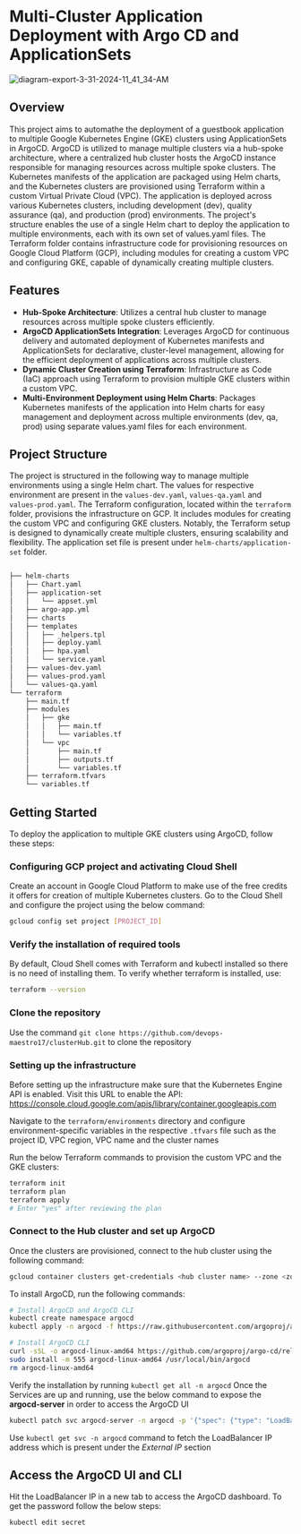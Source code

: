 # Multi-Cluster Application Deployment with Argo CD and ApplicationSets

![diagram-export-3-31-2024-11_41_34-AM](https://github.com/devops-maestro17/clusterHub/assets/148553140/ef28d3cb-1078-4d82-ade4-1d5e6fc82bcd)


## Overview 
This project aims to automathe the deployment of a guestbook application to multiple Google Kubernetes Engine (GKE) clusters using ApplicationSets in ArgoCD. ArgoCD is utilized to manage multiple clusters via a hub-spoke architecture, where a centralized hub cluster hosts the ArgoCD instance responsible for managing resources across multiple spoke clusters. The Kubernetes manifests of the application are packaged using Helm charts, and the Kubernetes clusters are provisioned using Terraform within a custom Virtual Private Cloud (VPC). The application is deployed across various Kubernetes clusters, including development (dev), quality assurance (qa), and production (prod) environments. The project's structure enables the use of a single Helm chart to deploy the application to multiple environments, each with its own set of values.yaml files. The Terraform folder contains infrastructure code for provisioning resources on Google Cloud Platform (GCP), including modules for creating a custom VPC and configuring GKE, capable of dynamically creating multiple clusters.

## Features
- **Hub-Spoke Architecture**: Utilizes a central hub cluster to manage resources across multiple spoke clusters efficiently.
- **ArgoCD ApplicationSets Integration**: Leverages ArgoCD for continuous delivery and automated deployment of Kubernetes manifests and ApplicationSets for declarative, cluster-level management, allowing for the efficient deployment of applications across multiple clusters.
- **Dynamic Cluster Creation using Terraform**: Infrastructure as Code (IaC) approach using Terraform to provision multiple GKE clusters within a custom VPC.
- **Multi-Environment Deployment using Helm Charts**: Packages Kubernetes manifests of the application into Helm charts for easy management and deployment across multiple environments (dev, qa, prod) using separate values.yaml files for each environment.

## Project Structure

The project is structured in the following way to manage multiple environments using a single Helm chart. The values for respective environment are present in the `values-dev.yaml`, `values-qa.yaml` and `values-prod.yaml`. The Terraform configuration, located within the `terraform` folder, provisions the infrastructure on GCP. It includes modules for creating the custom VPC and configuring GKE clusters. Notably, the Terraform setup is designed to dynamically create multiple clusters, ensuring scalability and flexibility. The application set file is present under `helm-charts/application-set` folder.

```bash

├── helm-charts
│   ├── Chart.yaml
│   ├── application-set
│   │   └── appset.yml
│   ├── argo-app.yml
│   ├── charts
│   ├── templates
│   │   ├── _helpers.tpl
│   │   ├── deploy.yaml
│   │   ├── hpa.yaml
│   │   └── service.yaml
│   ├── values-dev.yaml
│   ├── values-prod.yaml
│   └── values-qa.yaml
└── terraform
    ├── main.tf
    ├── modules
    │   ├── gke
    │   │   ├── main.tf
    │   │   └── variables.tf
    │   └── vpc
    │       ├── main.tf
    │       ├── outputs.tf
    │       └── variables.tf
    ├── terraform.tfvars
    └── variables.tf

```

## Getting Started
To deploy the application to multiple GKE clusters using ArgoCD, follow these steps:

### Configuring GCP project and activating Cloud Shell

 Create an account in Google Cloud Platform to make use of the free credits it offers for creation of multiple Kubernetes clusters. Go to the Cloud Shell and configure the project using the below command:
 
 ```bash
 gcloud config set project [PROJECT_ID]
 ```

### Verify the installation of required tools

 By default, Cloud Shell comes with Terraform and kubectl installed so there is no need of installing them. To verify whether terraform is installed, use:

 ```bash
 terraform --version
 ```

### Clone the repository

Use the command `git clone https://github.com/devops-maestro17/clusterHub.git` to clone the repository

### Setting up the infrastructure

Before setting up the infrastructure make sure that the Kubernetes Engine API is enabled. Visit this URL to enable the API: https://console.cloud.google.com/apis/library/container.googleapis.com

Navigate to the `terraform/environments` directory and configure environment-specific variables in the respective `.tfvars` file such as the project ID, VPC region, VPC name and the cluster names

Run the below Terraform commands to provision the custom VPC and the GKE clusters:

```bash
terraform init
terraform plan
terraform apply
# Enter "yes" after reviewing the plan
```

### Connect to the Hub cluster and set up ArgoCD

Once the clusters are provisioned, connect to the hub cluster using the following command:

```bash
gcloud container clusters get-credentials <hub cluster name> --zone <zone name> --project <project ID>
```

To install ArgoCD, run the following commands:

```bash
# Install ArgoCD and ArgoCD CLI
kubectl create namespace argocd
kubectl apply -n argocd -f https://raw.githubusercontent.com/argoproj/argo-cd/stable/manifests/install.yaml

# Install ArgoCD CLI
curl -sSL -o argocd-linux-amd64 https://github.com/argoproj/argo-cd/releases/latest/download/argocd-linux-amd64
sudo install -m 555 argocd-linux-amd64 /usr/local/bin/argocd
rm argocd-linux-amd64
```

Verify the installation by running `kubectl get all -n argocd`
Once the Services are up and running, use the below command to expose the **argocd-server** in order to access the ArgoCD UI

```bash
kubectl patch svc argocd-server -n argocd -p '{"spec": {"type": "LoadBalancer"}}'
```

Use `kubectl get svc -n argocd` command to fetch the LoadBalancer IP address which is present under the *External IP* section

## Access the ArgoCD UI and CLI
Hit the LoadBalancer IP in a new tab to access the ArgoCD dashboard. To get the password follow the below steps:

```bash
kubectl edit secret 

